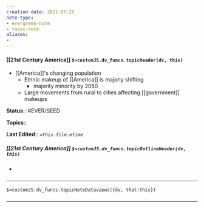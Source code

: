 ```yaml
---
creation date: 2021-07-25
note-type: 
- evergreen-note
- topic-note
aliases:
- 
---
```

 
#### [[21st Century America]] `$=customJS.dv_funcs.topicHeader(dv, this)`
- [[America]]'s changing population
    - Ethnic makeup of [[America]] is majorly shifting
        - majority minority by 2050
    - Large movements from rural to cities affecting [[government]] makeups

**Status**:: #EVER/SEED 

**Topics**::  

**Last Edited**:: *`=this.file.mtime`*

##### [[21st Century America]] `$=customJS.dv_funcs.topicOutlineHeader(dv, this)`
- 

### <hr class="dataviews"/>

`$=customJS.dv_funcs.topicNoteDataviews({dv, that:this})`


### <hr class="references"/>